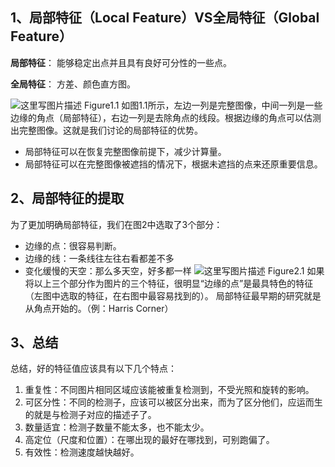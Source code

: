 ## 1、局部特征（Local Feature）VS全局特征（Global Feature）

**局部特征**： 能够稳定出点并且具有良好可分性的一些点。

**全局特征**： 方差、颜色直方图。

![这里写图片描述](http://img.blog.csdn.net/20170109120128732?watermark/2/text/aHR0cDovL2Jsb2cuY3Nkbi5uZXQvbGl5ZTkzMTEyNQ==/font/5a6L5L2T/fontsize/400/fill/I0JBQkFCMA==/dissolve/70/gravity/SouthEast)
                        Figure1.1
如图1.1所示，左边一列是完整图像，中间一列是一些边缘的角点（局部特征），右边一列是去除角点的线段。根据边缘的角点可以估测出完整图像。这就是我们讨论的局部特征的优势。
-  局部特征可以在恢复完整图像前提下，减少计算量。
 - 局部特征可以在完整图像被遮挡的情况下，根据未遮挡的点来还原重要信息。


## 2、局部特征的提取
为了更加明确局部特征，我们在图2中选取了3个部分：
- 边缘的点：很容易判断。
- 边缘的线：一条线往左往右看都差不多
- 变化缓慢的天空：那么多天空，好多都一样
![这里写图片描述](http://img.blog.csdn.net/20170109144306430?watermark/2/text/aHR0cDovL2Jsb2cuY3Nkbi5uZXQvbGl5ZTkzMTEyNQ==/font/5a6L5L2T/fontsize/400/fill/I0JBQkFCMA==/dissolve/70/gravity/SouthEast)
Figure2.1
如果将以上三个部分作为图片的三个特征，很明显“边缘的点”是最具特色的特征（左图中选取的特征，在右图中最容易找到的）。
局部特征最早期的研究就是从角点开始的。（例：Harris Corner）


## 3、总结
总结，好的特征值应该具有以下几个特点：
1. 重复性：不同图片相同区域应该能被重复检测到，不受光照和旋转的影响。
2. 可区分性：不同的检测子，应该可以被区分出来，而为了区分他们，应运而生的就是与检测子对应的描述子了。
3. 数量适宜：检测子数量不能太多，也不能太少。
4. 高定位（尺度和位置）：在哪出现的最好在哪找到，可别跑偏了。
5. 有效性：检测速度越快越好。
 
